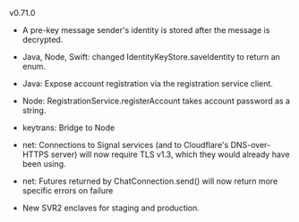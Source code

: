 v0.71.0

- A pre-key message sender's identity is stored after the message is decrypted.

- Java, Node, Swift: changed IdentityKeyStore.saveIdentity to return an enum.

- Java: Expose account registration via the registration service client.

- Node: RegistrationService.registerAccount takes account password as a string.

- keytrans: Bridge to Node

- net: Connections to Signal services (and to Cloudflare's DNS-over-HTTPS server) will now require TLS v1.3, which they would already have been using.

- net: Futures returned by ChatConnection.send() will now return more specific errors on failure

- New SVR2 enclaves for staging and production.
